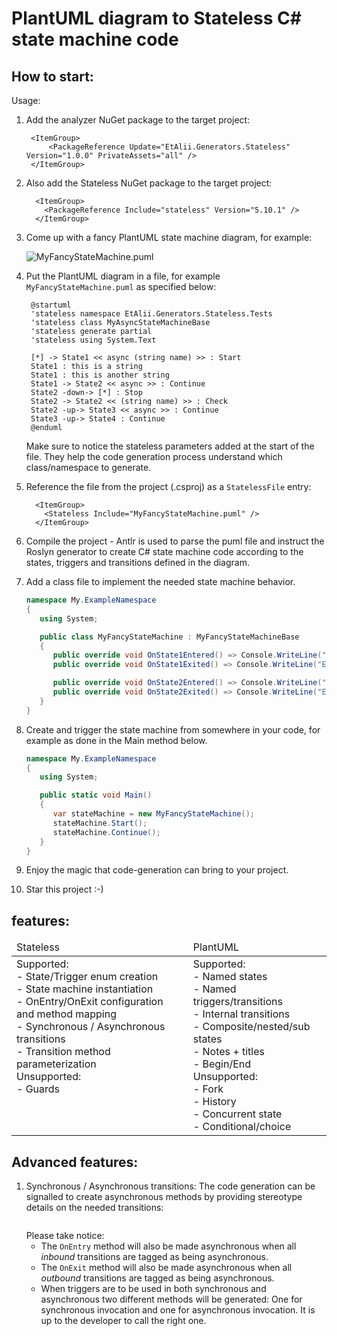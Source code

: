 # PlantUML diagram to Stateless C# state machine code

## How to start:
Usage:

1. Add the analyzer NuGet package to the target project:
   ```csproj
    <ItemGroup>
        <PackageReference Update="EtAlii.Generators.Stateless" Version="1.0.0" PrivateAssets="all" />
    </ItemGroup>
   ```

2. Also add the Stateless NuGet package to the target project:
   ```csproj
     <ItemGroup>
       <PackageReference Include="stateless" Version="5.10.1" />
     </ItemGroup>
   ```

3. Come up with a fancy PlantUML state machine diagram, for example:

    ![MyFancyStateMachine.puml](http://www.plantuml.com/plantuml/proxy?cache=no&src=https://raw.githubusercontent.com/vrenken/EtAlii.Generators/main/Source/EtAlii.Generators.Stateless.Tests/MyFancyStateMachine.puml)

4. Put the PlantUML diagram in a file, for example `MyFancyStateMachine.puml` as specified below:
   ```puml
    @startuml
    'stateless namespace EtAlii.Generators.Stateless.Tests
    'stateless class MyAsyncStateMachineBase
    'stateless generate partial
    'stateless using System.Text

    [*] -> State1 << async (string name) >> : Start
    State1 : this is a string
    State1 : this is another string
    State1 -> State2 << async >> : Continue
    State2 -down-> [*] : Stop
    State2 -> State2 << (string name) >> : Check
    State2 -up-> State3 << async >> : Continue
    State3 -up-> State4 : Continue
    @enduml
   ```
   Make sure to notice the stateless parameters added at the start of the file. They help the code generation process understand which class/namespace to generate.


5. Reference the file from the project (.csproj) as a `StatelessFile` entry:
   ```csproj
     <ItemGroup>
       <Stateless Include="MyFancyStateMachine.puml" />
     </ItemGroup>
   ```
6. Compile the project - Antlr is used to parse the puml file and instruct the Roslyn generator to create C# state machine code according to the states, triggers and transitions defined in the diagram.


7. Add a class file to implement the needed state machine behavior.
   ```cs
   namespace My.ExampleNamespace
   {
      using System;

      public class MyFancyStateMachine : MyFancyStateMachineBase
      {
         public override void OnState1Entered() => Console.WriteLine("Entered State 1");
         public override void OnState1Exited() => Console.WriteLine("Exited State 1");

         public override void OnState2Entered() => Console.WriteLine("Entered State 2");
         public override void OnState2Exited() => Console.WriteLine("Exited State 2");
      }
   }
   ```
8. Create and trigger the state machine from somewhere in your code, for example as done in the Main method below.
   ```cs
   namespace My.ExampleNamespace
   {
      using System;

      public static void Main()
      {
         var stateMachine = new MyFancyStateMachine();
         stateMachine.Start();
         stateMachine.Continue();
      }
   }
   ```
9. Enjoy the magic that code-generation can bring to your project.


10. Star this project :-)

## features:

<table>
    <thead>
        <td>Stateless</td>
        <td>PlantUML</td>
    </thead>
    <tr valign="top">
        <td>
        Supported: <br/>
        - State/Trigger enum creation<br/>
        - State machine instantiation<br/>
        - OnEntry/OnExit configuration and method mapping<br/>
        - Synchronous / Asynchronous transitions<br/>
        - Transition method parameterization<br/>
        Unsupported: <br/>
        - Guards <br/>
        </td>
        <td>
        Supported: <br/>
        - Named states<br/>
        - Named triggers/transitions<br/>
        - Internal transitions<br/>
        - Composite/nested/sub states<br/>
        - Notes + titles<br/>
        - Begin/End<br/>
        Unsupported: <br/>
        - Fork<br/>
        - History<br/>
        - Concurrent state<br/>
        - Conditional/choice<br/>
        </td>
    </tr>
</table>

## Advanced features:

1. Synchronous / Asynchronous transitions:
   The code generation can be signalled to create asynchronous methods by providing stereotype details on the needed transitions:
   ```puml

   ```
   Please take notice:
    - The `OnEntry` method will also be made asynchronous when all _inbound_ transitions are tagged as being asynchronous.
    - The `OnExit` method will also be made asynchronous when all _outbound_ transitions are tagged as being asynchronous.
    - When triggers are to be used in both synchronous and asynchronous two different methods will be generated: One for synchronous invocation and one for asynchronous invocation.
      It is up to the developer to call the right one.
